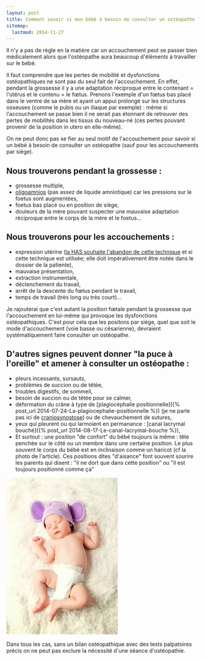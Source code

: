 ```yaml
---
layout: post
title: Comment savoir si mon bébé à besoin de consulter un ostéopathe ?
sitemap:
  lastmod: 2014-11-27
---
```


Il n'y a pas de règle en la matière car un accouchement peut se passer bien médicalement alors que
l'ostéopathe aura beaucoup d'éléments à travailler sur le bébé.

Il faut comprendre que les pertes de mobilité et dysfonctions ostéopathiques ne sont pas du seul fait de l'accouchement. 
En effet, pendant la grossesse il y a une adaptation réciproque entre le contenant = l'utérus et le contenu = le fœtus. 
Prenons l'exemple d'un fœtus bas placé dans le ventre de sa mère et ayant un appui prolongé sur les structures osseuses
(comme le pubis ou un iliaque par exemple) :
même si l'accouchement se passe bien il ne serait pas étonnant de retrouver des pertes de mobilités dans les tissus du nouveau-né
(ces pertes pouvant provenir de la position in utero en elle-même).

On ne peut donc pas se fier au seul motif de l'accouchement pour savoir si un bébé à besoin de consulter
un ostéopathe (sauf pour les accouchements par siège).

## Nous trouverons pendant la grossesse :

- grossesse multiple,
- [oligoamnios](https://fr.wikipedia.org/wiki/Oligoamnios) (pas assez de liquide amniotique) car les pressions sur le foetus sont augmentées,
- foetus bas placé ou en position de siège,
- douleurs de la mère pouvant suspecter une mauvaise adaptation réciproque entre le corps de la mère et le foetus...

## Nous trouverons pour les accouchements :

- expression utérine
  ([la HAS souhaite l'abandon de cette technique](http://www.has-sante.fr/portail/upload/docs/application/pdf/ea-_recommandations_.pdf) et si cette technique est utilisée;
  elle doit impérativement être notée dans le dossier de la patiente),
- mauvaise présentation,
- extraction instrumentale,
- déclenchement du travail,
- arrêt de la descente du fœtus pendant le travail,
- temps de travail (très long ou très court)...

Je rajouterai que c'est autant la position fœtale pendant la grossesse que l'accouchement en lui-même qui provoque les dysfonctions ostéopathiques.
C'est pour cela que les positons par siège, quel que soit le mode d'accouchement (voie basse ou césarienne),
devraient systématiquement faire consulter un ostéopathe.

## D'autres signes peuvent donner "la puce à l'oreille" et amener à consulter un ostéopathe :

- pleurs incessants, sursauts,
- problèmes de succion ou de tétée,
- troubles digestifs, de sommeil,
- besoin de succion ou de tétée pour se calmer,
- déformation du crâne à type de [plagiocéphalie positionnelle]({% post_url 2014-07-24-La-plagiocephalie-positionnelle %})
(je ne parle pas ici de [craniosynostose](https://fr.wikipedia.org/wiki/Craniosynostose)) ou de chevauchement de sutures,
- yeux qui pleurent ou qui larmoient en permanance : [canal lacrymal bouché]({% post_url 2014-08-17-Le-canal-lacrymal-bouche %}),
- Et surtout : une position "de confort" du bébé toujours la même :
  tête penchée sur le côté ou un membre dans une certaine position.
  Le plus souvent le corps du bébé est en inclinaison comme un haricot (cf la photo de l'article).
  Ces positions dites "d'aisance" font souvent sourire les parents qui disent :
  "il ne dort que dans cette position" ou "il est toujours positionné comme ça"

![Bébé incurvé](/assets/2014-02-15/Bebe-incurve.jpg)

Dans tous les cas, sans un bilan ostéopathique avec des tests palpatoires précis on ne peut pas exclure la nécessité d'une séance d'ostéopathie.
